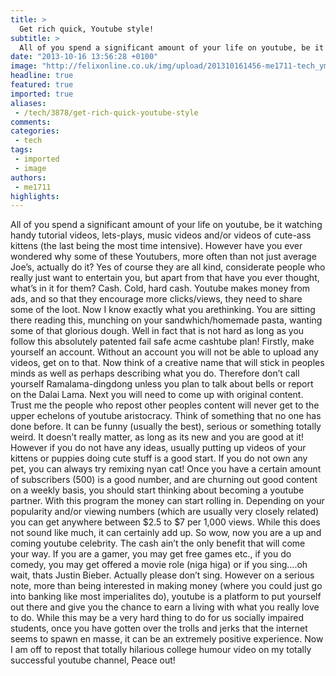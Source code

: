```yaml
---
title: >
  Get rich quick, Youtube style!
subtitle: >
  All of you spend a significant amount of your life on youtube, be it watching handy tutorial videos, lets-plays, music videos and/or videos of cute-ass kittens (the last being the most time intensive).
date: "2013-10-16 13:56:28 +0100"
image: "http://felixonline.co.uk/img/upload/201310161456-me1711-tech_ymoney.gif"
headline: true
featured: true
imported: true
aliases:
 - /tech/3878/get-rich-quick-youtube-style
comments:
categories:
 - tech
tags:
 - imported
 - image
authors:
 - me1711
highlights:
---
```


All of you spend a significant amount of your life on youtube, be it watching handy tutorial videos, lets-plays, music videos and/or videos of cute-ass kittens (the last being the most time intensive). However have you ever wondered why some of these Youtubers, more often than not just average Joe’s, actually do it? Yes of course they are all kind, considerate people who really just want to entertain you, but apart from that have you ever thought, what’s in it for them? Cash. Cold, hard cash. Youtube makes money from ads, and so that they encourage more clicks/views, they need to share some of the loot.
 Now I know exactly what you arethinking. You are sitting there reading this, munching on your sandwhich/homemade pasta, wanting some of that glorious dough. Well in fact that is not hard as long as you follow this absolutely patented fail safe acme cashtube plan!
 Firstly, make yourself an account. Without an account you will not be able to upload any videos, get on to that. Now think of a creative name that will stick in peoples minds as well as perhaps describing what you do. Therefore don’t call yourself Ramalama-dingdong unless you plan to talk about bells or report on the Dalai Lama.
 Next you will need to come up with original content. Trust me the people who repost other peoples content will never get to the upper echelons of youtube aristocracy. Think of something that no one has done before. It can be funny (usually the best), serious or something totally weird. It doesn’t really matter, as long as its new and you are good at it! However if you do not have any ideas, usually putting up videos of your kittens or puppies doing cute stuff is a good start. If you do not own any pet, you can always try remixing nyan cat!
 Once you have a certain amount of subscribers (500) is a good number, and are churning out good content on a weekly basis, you should start thinking about becoming a youtube partner. With this program the money can start rolling in. Depending on your popularity and/or viewing numbers (which are usually very closely related) you can get anywhere between $2.5 to $7 per 1,000 views. While this does not sound like much, it can certainly add up.
 So wow, now you are a up and coming youtube celebrity. The cash ain’t the only benefit that will come your way. If you are a gamer, you may get free games etc., if you do comedy, you may get offered a movie role (niga higa) or if you sing....oh wait, thats Justin Bieber. Actually please don’t sing.
 However on a serious note, more than being interested in making money (where you could just go into banking like most imperialites do), youtube is a platform to put yourself out there and give you the chance to earn a living with what you really love to do. While this may be a very hard thing to do for us socially impaired students, once you have gotten over the trolls and jerks that the internet seems to spawn en masse, it can be an extremely positive experience.
 Now I am off to repost that totally hilarious college humour video on my totally successful youtube channel, Peace out!

